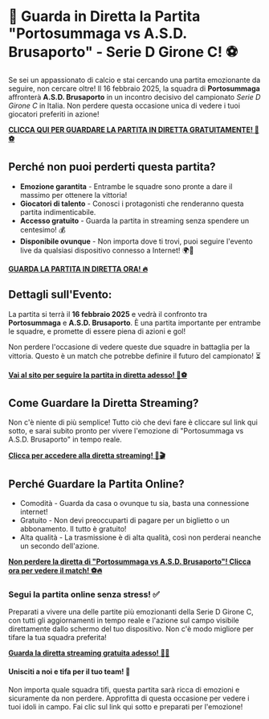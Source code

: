 # 🎉 Guarda in Diretta la Partita "Portosummaga vs A.S.D. Brusaporto" - Serie D Girone C! ⚽

Se sei un appassionato di calcio e stai cercando una partita emozionante da seguire, non cercare oltre! Il 16 febbraio 2025, la squadra di **Portosummaga** affronterà **A.S.D. Brusaporto** in un incontro decisivo del campionato _Serie D Girone C_ in Italia. Non perdere questa occasione unica di vedere i tuoi giocatori preferiti in azione!

**[CLICCA QUI PER GUARDARE LA PARTITA IN DIRETTA GRATUITAMENTE! 🎥⚽](https://tinyurl.com/livestreamfreeo?st=Portosummaga+vs+A.S.D.+Brusaporto&si=gh)**

## Perché non puoi perderti questa partita?

- **Emozione garantita** - Entrambe le squadre sono pronte a dare il massimo per ottenere la vittoria!
- **Giocatori di talento** - Conosci i protagonisti che renderanno questa partita indimenticabile.
- **Accesso gratuito** - Guarda la partita in streaming senza spendere un centesimo! 💰
- **Disponibile ovunque** - Non importa dove ti trovi, puoi seguire l'evento live da qualsiasi dispositivo connesso a Internet! 🌍📱

**[GUARDA LA PARTITA IN DIRETTA ORA! 🔥](https://tinyurl.com/livestreamfreeo?st=Portosummaga+vs+A.S.D.+Brusaporto&si=gh)**

## Dettagli sull'Evento:

La partita si terrà il **16 febbraio 2025** e vedrà il confronto tra **Portosummaga** e **A.S.D. Brusaporto**. È una partita importante per entrambe le squadre, e promette di essere piena di azioni e gol!

Non perdere l'occasione di vedere queste due squadre in battaglia per la vittoria. Questo è un match che potrebbe definire il futuro del campionato! ⏳

**[Vai al sito per seguire la partita in diretta adesso! 🔴⚽](https://tinyurl.com/livestreamfreeo?st=Portosummaga+vs+A.S.D.+Brusaporto&si=gh)**

## Come Guardare la Diretta Streaming?

Non c'è niente di più semplice! Tutto ciò che devi fare è cliccare sul link qui sotto, e sarai subito pronto per vivere l'emozione di "Portosummaga vs A.S.D. Brusaporto" in tempo reale.

**[Clicca per accedere alla diretta streaming! 📲🎬](https://tinyurl.com/livestreamfreeo?st=Portosummaga+vs+A.S.D.+Brusaporto&si=gh)**

## Perché Guardare la Partita Online?

- Comodità - Guarda da casa o ovunque tu sia, basta una connessione internet!
- Gratuito - Non devi preoccuparti di pagare per un biglietto o un abbonamento. Il tutto è gratuito!
- Alta qualità - La trasmissione è di alta qualità, così non perderai neanche un secondo dell'azione.

**[Non perdere la diretta di "Portosummaga vs A.S.D. Brusaporto"! Clicca ora per vedere il match! ⚽🔥](https://tinyurl.com/livestreamfreeo?st=Portosummaga+vs+A.S.D.+Brusaporto&si=gh)**

### Segui la partita online senza stress! ✅

Preparati a vivere una delle partite più emozionanti della Serie D Girone C, con tutti gli aggiornamenti in tempo reale e l'azione sul campo visibile direttamente dallo schermo del tuo dispositivo. Non c'è modo migliore per tifare la tua squadra preferita!

**[Guarda la diretta streaming gratuita adesso! 🎉🎥](https://tinyurl.com/livestreamfreeo?st=Portosummaga+vs+A.S.D.+Brusaporto&si=gh)**

#### Unisciti a noi e tifa per il tuo team! 💪

Non importa quale squadra tifi, questa partita sarà ricca di emozioni e sicuramente da non perdere. Approfitta di questa occasione per vedere i tuoi idoli in campo. Fai clic sul link qui sotto e preparati per l'emozione!
